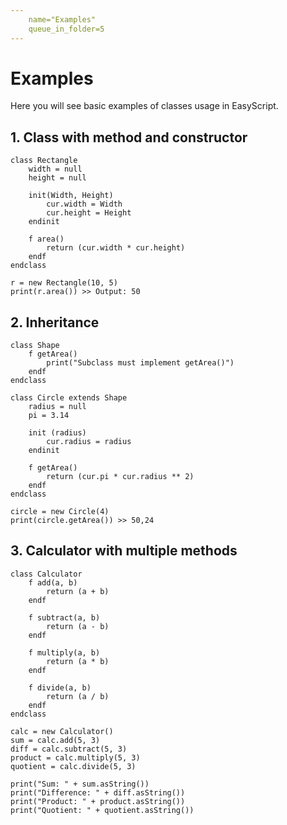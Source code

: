 ```yaml
---
    name="Examples"
    queue_in_folder=5
---
```


# Examples
Here you will see basic examples of classes usage in EasyScript.

## 1. Class with method and constructor
```easyscript
class Rectangle
    width = null
    height = null

    init(Width, Height)
        cur.width = Width
        cur.height = Height
    endinit

    f area()
        return (cur.width * cur.height)
    endf
endclass

r = new Rectangle(10, 5)
print(r.area()) >> Output: 50
```
## 2. Inheritance
```easyscript
class Shape
    f getArea()
        print("Subclass must implement getArea()")
    endf
endclass

class Circle extends Shape
    radius = null
    pi = 3.14

    init (radius)
        cur.radius = radius
    endinit

    f getArea()
        return (cur.pi * cur.radius ** 2)
    endf
endclass

circle = new Circle(4)
print(circle.getArea()) >> 50,24
```
## 3. Calculator with multiple methods
```easyscript
class Calculator
    f add(a, b)
        return (a + b)
    endf

    f subtract(a, b)
        return (a - b)
    endf

    f multiply(a, b)
        return (a * b)
    endf

    f divide(a, b)
        return (a / b)
    endf
endclass

calc = new Calculator()
sum = calc.add(5, 3)
diff = calc.subtract(5, 3)
product = calc.multiply(5, 3)
quotient = calc.divide(5, 3)

print("Sum: " + sum.asString())
print("Difference: " + diff.asString())
print("Product: " + product.asString())
print("Quotient: " + quotient.asString())
```